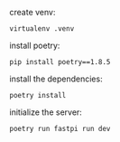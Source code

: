 



create venv:
```
virtualenv .venv
```

install poetry:
```
pip install poetry==1.8.5
```

install the dependencies:
```
poetry install
```

initialize the server:
```
poetry run fastpi run dev
```